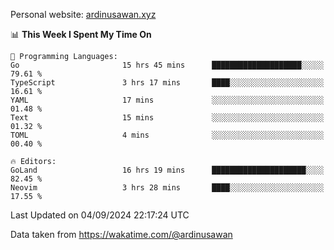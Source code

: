 Personal website: [ardinusawan.xyz](https://ardinusawan.xyz)

<!--START_SECTION:waka-->
📊 **This Week I Spent My Time On** 

```text
💬 Programming Languages: 
Go                       15 hrs 45 mins      ████████████████████░░░░░   79.61 % 
TypeScript               3 hrs 17 mins       ████░░░░░░░░░░░░░░░░░░░░░   16.61 % 
YAML                     17 mins             ░░░░░░░░░░░░░░░░░░░░░░░░░   01.48 % 
Text                     15 mins             ░░░░░░░░░░░░░░░░░░░░░░░░░   01.32 % 
TOML                     4 mins              ░░░░░░░░░░░░░░░░░░░░░░░░░   00.40 % 

🔥 Editors: 
GoLand                   16 hrs 19 mins      █████████████████████░░░░   82.45 % 
Neovim                   3 hrs 28 mins       ████░░░░░░░░░░░░░░░░░░░░░   17.55 % 
```


 Last Updated on 04/09/2024 22:17:24 UTC
<!--END_SECTION:waka-->
Data taken from https://wakatime.com/@ardinusawan
